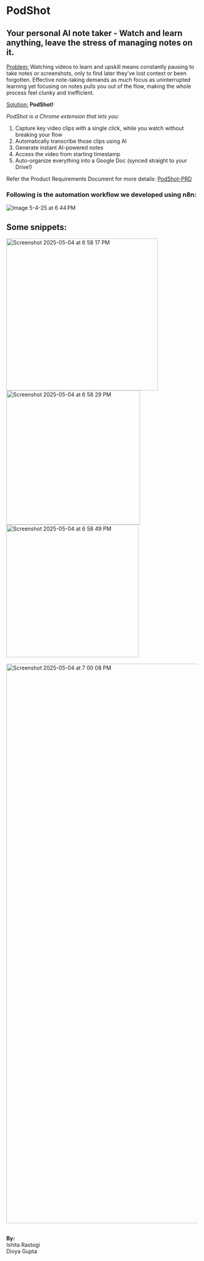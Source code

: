 # PodShot
## Your personal AI note taker - Watch and learn anything, leave the stress of managing notes on it.

<ins>Problem:</ins> Watching videos to learn and upskill means constantly pausing to take notes or screenshots, only to find later they’ve lost context or been forgotten. Effective note-taking demands as much focus as uninterrupted learning yet focusing on notes pulls you out of the flow, making the whole process feel clunky and inefficient. 

<ins>Solution:</ins> **PodShot!**

*PodShot is a Chrome extension that lets you:*
1. Capture key video clips with a single click, while you watch without breaking your flow 
2. Automatically transcribe those clips using AI
3. Generate instant AI-powered notes
4. Access the video from starting timestamp
5. Auto-organize everything into a Google Doc (synced straight to your Drive!)

Refer the Product Requirements Document for more details: <a href="PodShot-PRD.pdf" class="image fit"><img src="images/marr_pic.jpg" alt="">PodShot-PRD</a>


### Following is the automation workflow we developed using n8n:

![Image 5-4-25 at 6 44 PM](https://github.com/user-attachments/assets/ca750532-7508-4f12-aca5-7207b31e7d35)

## Some snippets:

<img width="399" alt="Screenshot 2025-05-04 at 6 58 17 PM" src="https://github.com/user-attachments/assets/989380a4-7c7a-440f-b305-c66b86306044" /> <br/> 
<img width="352" alt="Screenshot 2025-05-04 at 6 58 29 PM" src="https://github.com/user-attachments/assets/ecdb063c-9f6d-47a7-957c-7e3cf8578340" /> 
<img width="348" alt="Screenshot 2025-05-04 at 6 58 49 PM" src="https://github.com/user-attachments/assets/161fcd7f-265a-48e4-bdb4-fbce954e0dea" /> <br/>  
<img width="1468" alt="Screenshot 2025-05-04 at 7 00 08 PM" src="https://github.com/user-attachments/assets/4353e3b3-286e-4374-83a6-c57f9de51912" />
<br/>
<br/>

__By:__      <br/>
Ishita Rastogi<br/>
Divya Gupta<br/>

